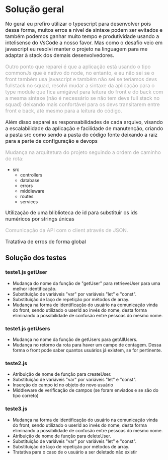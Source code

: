 # Solução geral

<p style="font-size: 12pt;">No geral eu prefiro utilizar o typescript para desenvolver pois dessa forma, muitos erros a nível de sintaxe podem ser evitados e também podemos ganhar muito tempo e produtividade usando a intelisense do VsCode a nosso favor. Mas como o desafio veio em javascript eu resolvi manter o projeto na linguagem para me adaptar à stack dos demais desenvolvedores. </p>

<p style="color: #aaa; font-size: 12pt;">Outro ponto que reparei é que a aplicação está usando o tipo commonJs que é nativo do node, no entanto, e eu não sei se o front também usa javascript e também não sei se teríamos devs fullstack no squad, resolvi mudar a sintaxe da aplicação para o type module que fica amigável para leitura do front e do back com a mesma sintaxe (não é necessário se não tem devs full stack no squad) deixando mais confortável para os devs transitarem entre front e back, até mesmo para a leitura do código.</p> 

<p style="font-size: 12pt;">Além disso separei as responsabilidades de cada arquivo, visando a escalabilidade da aplicação e facilidade de manutenção, criando a pasta src como sendo a pasta do código fonte deixando a raiz para a parte de configuração e devops</p>

<p style="color: #aaa; font-size: 12pt;">Mudança na arquitetura do projeto seguindo a ordem de caminho de rota:</p>

- src
  - controllers
  - database
  - errors
  - middleware
  - routes
  - services

<p style="font-size: 12pt;">Utilização de uma bliblioteca de id para substituir os ids numéricos por strings únicas</p>

<p style="color: #aaa; font-size: 12pt;">Comunicação da API com o client através de JSON.</p> 

<p style="font-size: 12pt;">Tratativa de erros de forma global</p>

<p style="color: #aaa; font-size: 12pt;"></p> 

## Solução dos testes

### teste1.js getUser

* Mudança do nome da função de "getUser" para retrieveUser para uma melhor identificação.
* Substituição de variáveis "var" por variáveis "let" e "const".
* Substituição de laço de repetição por métodos de array.
* Mudança na forma de identificação do usuário na comunicação vinda do front, sendo utilizado o userId ao invés do nome, desta forma eliminando a possibilidade de confusão entre pessoas do mesmo nome.

### teste1.js getUsers

* Mudança no nome da função de getUsers para getAllUsers.
* Mudança no retorno da rota para haver um campo de contagem. Dessa forma o front pode saber quantos usuários já existem, se for pertinente.

### teste2.js

* Atribuição de nome de função para createUser.
* Substituição de variáveis "var" por variáveis "let" e "const".
* Inserção do campo id no objeto do novo usuário
* Middleware de verificação de campos (se foram enviados e se são do tipo correto)

### teste3.js

* Mudança na forma de identificação do usuário na comunicação vinda do front, sendo utilizado o userId ao invés do nome, desta forma eliminando a possibilidade de confusão entre pessoas do mesmo nome.
* Atribuição de nome de função para deleteUser.
* Substituição de variáveis "var" por variáveis "let" e "const".
* Substituição de laço de repetição por métodos de array.
* Tratativa para o caso de o usuário a ser deletado não existir